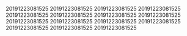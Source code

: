 20191223081525
20191223081525
20191223081525
20191223081525
20191223081525
20191223081525
20191223081525
20191223081525
20191223081525
20191223081525
20191223081525
20191223081525
20191223081525
20191223081525
20191223081525
